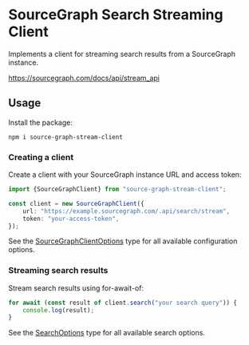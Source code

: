 # SourceGraph Search Streaming Client

Implements a client for streaming search results from a SourceGraph instance.

https://sourcegraph.com/docs/api/stream_api

## Usage

Install the package:

```shell
npm i source-graph-stream-client
```

### Creating a client

Create a client with your SourceGraph instance URL and access token:

```ts
import {SourceGraphClient} from "source-graph-stream-client";

const client = new SourceGraphClient({
    url: "https://example.sourcegraph.com/.api/search/stream",
    token: "your-access-token",
});
```

See the [SourceGraphClientOptions](./source-graph-client.ts) type for all available configuration options.

### Streaming search results

Stream search results using for-await-of:

```ts
for await (const result of client.search("your search query")) {
    console.log(result);
}
```

See the [SearchOptions](./source-graph-client.ts) type for all available search options.
